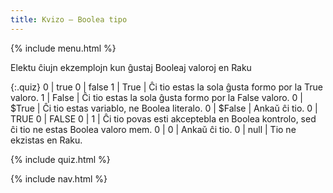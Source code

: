 ```yaml
---
title: Kvizo — Boolea tipo
---
```


{% include menu.html %}

Elektu ĉiujn ekzemplojn kun ĝustaj Booleaj valoroj en Raku

{:.quiz}
0 | true
0 | false
1 | True | Ĉi tio estas la sola ĝusta formo por la True valoro.
1 | False | Ĉi tio estas la sola ĝusta formo por la False valoro.
0 | $True | Ĉi tio estas variablo, ne Boolea literalo.
0 | $False | Ankaŭ ĉi tio.
0 | TRUE
0 | FALSE
0 | 1 | Ĉi tio povas esti akceptebla en Boolea kontrolo, sed ĉi tio ne estas Boolea valoro mem.
0 | 0 | Ankaŭ ĉi tio.
0 | null | Tio ne ekzistas en Raku.

{% include quiz.html %}

{% include nav.html %}